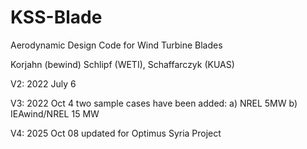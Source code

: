 # KSS-Blade
Aerodynamic Design Code for Wind Turbine Blades

Korjahn (bewind) Schlipf (WETI), Schaffarczyk (KUAS)

V2: 2022 July 6

V3: 2022 Oct  4
two sample cases have been added:
a) NREL 5MW 
b) IEAwind/NREL 15 MW

V4: 2025 Oct 08
updated for Optimus Syria Project
